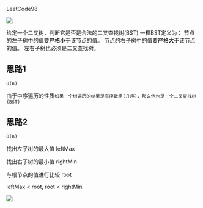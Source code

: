 LeetCode98

![](https://youpaiyun.zongqilive.cn/image/006tNc79ly1g3zn1275n0j30fw0kqq2z.jpg)

给定一个二叉树，判断它是否是合法的二叉查找树(BST)
一棵BST定义为：
节点的左子树中的值要**严格小于**该节点的值。
节点的右子树中的值要**严格大于**该节点的值。
左右子树也必须是二叉查找树。



## 思路1

`O(n)`

由于中序遍历的性质`如果一个树遍历的结果是有序数组(升序)，那么他也是一个二叉查找树(BST)`

## 思路2

`O(n)`

找出左子树的最大值  leftMax

找出右子树的最小值  rightMin

与根节点的值进行比较 root

leftMax < root,  root < rightMin

![](https://youpaiyun.zongqilive.cn/image/006tNc79ly1g3zn93bn1bj31ti0k0qc7.jpg)





